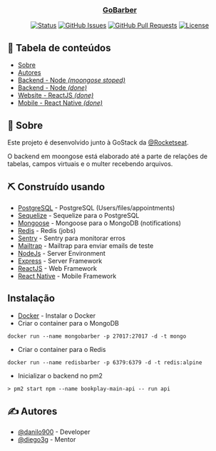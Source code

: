 <p align="center">
  <a href="/" rel="noopener">
</p>

<h3 align="center">GoBarber</h3>

<div align="center">

[![Status](https://img.shields.io/badge/status-active-success.svg)]()
[![GitHub Issues](https://img.shields.io/github/issues/danilo900/gobarber.svg)](https://github.com/danilo900/gobarber/issues)
[![GitHub Pull Requests](https://img.shields.io/github/issues-pr/danilo900/gobarber.svg)](https://github.com/danilo900/gobarber/pulls)
[![License](https://img.shields.io/badge/license-MIT-blue.svg)](/LICENSE)

</div>

## 📝 Tabela de conteúdos

- [Sobre](#about)
- [Autores](#authors)
- [Backend - Node _(moongose stoped)_](backend-mongoose)
- [Backend - Node _(done)_](backend)
- [Website - ReactJS _(done)_](web)
- [Mobile - React Native _(done)_](mobile)

## 🧐 Sobre <a name = "about"></a>

Este projeto é desenvolvido junto à GoStack da [@Rocketseat](https://github.com/Rocketseat).

O backend em moongose está elaborado até a parte de relações de tabelas, campos virtuais e o multer recebendo arquivos.

## ⛏️ Construído usando <a name = "built_using"></a>

- [PostgreSQL](https://www.postgresql.org/) - PostgreSQL (Users/files/appointments)
- [Sequelize](https://sequelize.org/) - Sequelize para o PostgreSQL
- [Mongoose](https://mongoosejs.com/) - Mongoose para o MongoDB (notifications)
- [Redis](https://redis.io/) - Redis (jobs)
- [Sentry](https://sentry.io/) - Sentry para monitorar erros
- [Mailtrap](https://mailtrap.io/) - Mailtrap para enviar emails de teste
- [NodeJs](https://nodejs.org/en/) - Server Environment
- [Express](https://expressjs.com/) - Server Framework
- [ReactJS](https://reactjs.org/) - Web Framework
- [React Native](https://facebook.github.io/react-native/) - Mobile Framework

## Instalação
- [Docker](https://www.docker.com/) - Instalar o Docker
- Criar o container para o MongoDB
```
docker run --name mongobarber -p 27017:27017 -d -t mongo
```
- Criar o container para o Redis
```
docker run --name redisbarber -p 6379:6379 -d -t redis:alpine
```
- Inicializar o backend no pm2
```
> pm2 start npm --name bookplay-main-api -- run api
```
## ✍️ Autores <a name = "authors"></a>

- [@danilo900](https://github.com/danilo900) - Developer
- [@diego3g](https://github.com/diego3g) - Mentor
